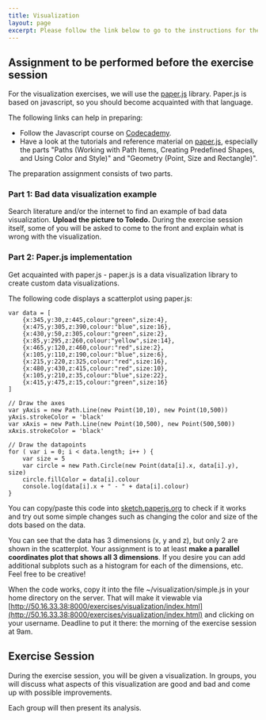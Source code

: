 ```yaml
---
title: Visualization
layout: page
excerpt: Please follow the link below to go to the instructions for the assignment concerning visualization. It consists of two parts. Please note the deadline for the first part of the assignment.
---
```


## Assignment to be performed before the exercise session ##

For the visualization exercises, we will use the [paper.js](http://paperjs.org) library. Paper.js is based on javascript, so you should become acquainted with that language.

The following links can help in preparing:

* Follow the Javascript course on [Codecademy](http://www.codecademy.com/tracks/javascript).
* Have a look at the tutorials and reference material on [paper.js](http://paperjs.org), especially the parts "Paths (Working with Path Items, Creating Predefined Shapes, and Using Color and Style)" and "Geometry (Point, Size and Rectangle)".

The preparation assignment consists of two parts.

### Part 1: Bad data visualization example

Search literature and/or the internet to find an example of bad data visualization. **Upload the picture to Toledo.** During the exercise session itself, some of you will be asked to come to the front and explain what is wrong with the visualization.

### Part 2: Paper.js implementation

Get acquainted with paper.js - paper.js is a data visualization library to create custom data visualizations.

The following code displays a scatterplot using paper.js:

~~~
var data = [
    {x:345,y:30,z:445,colour:"green",size:4},
    {x:475,y:305,z:390,colour:"blue",size:16},
    {x:430,y:50,z:305,colour:"green",size:2},
    {x:85,y:295,z:260,colour:"yellow",size:14},
    {x:465,y:120,z:460,colour:"red",size:2},
    {x:105,y:110,z:190,colour:"blue",size:6},
    {x:215,y:220,z:325,colour:"red",size:16},
    {x:480,y:430,z:415,colour:"red",size:10},
    {x:105,y:210,z:35,colour:"blue",size:22},
    {x:415,y:475,z:15,colour:"green",size:16}
]

// Draw the axes
var yAxis = new Path.Line(new Point(10,10), new Point(10,500))
yAxis.strokeColor = 'black'
var xAxis = new Path.Line(new Point(10,500), new Point(500,500))
xAxis.strokeColor = 'black'

// Draw the datapoints
for ( var i = 0; i < data.length; i++ ) {
    var size = 5
    var circle = new Path.Circle(new Point(data[i].x, data[i].y), size)
    circle.fillColor = data[i].colour
    console.log(data[i].x + " - " + data[i].colour)
}
~~~

You can copy/paste this code into [sketch.paperjs.org](http://sketch.paperjs.org) to check if it works and try out some simple changes such as changing the color and size of the dots based on the data.

You can see that the data has 3 dimensions (x, y and z), but only 2 are shown in the scatterplot. Your assignment is to at least **make a parallel coordinates plot that shows all 3 dimensions**. If you desire you can add additional subplots such as a histogram for each of the dimensions, etc. Feel free to be creative!

When the code works, copy it into the file ~/visualization/simple.js in your home directory on the server. That will make it viewable via [http://50.16.33.38:8000/exercises/visualization/index.html](http://50.16.33.38:8000/exercises/visualization/index.html) and clicking on your username. Deadline to put it there: the morning of the exercise session at 9am.

## Exercise Session ##

During the exercise session, you will be given a visualization. In groups, you will discuss what aspects of this visualization are good and bad and come up with possible improvements.

Each group will then present its analysis.
